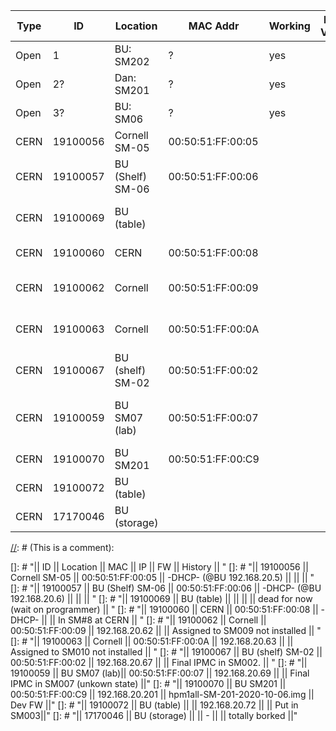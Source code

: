 | Type |  ID | Location                 | MAC Addr           | Working | FW Ver? | Owner  | notes  |      
| ---  | --- | ---                      | ---                | ---     | ---     | ---    | ---    | 
| Open | 1   | BU: SM202                | ?                  | yes     |         |        |        | 
| Open | 2?  | Dan: SM201               | ?                  | yes     |         |        |        | 
| Open | 3?  | BU: SM06                 | ?                  | yes     |         |        |        | 
| CERN | 19100056 | Cornell SM-05       | 00:50:51:FF:00:05  |         |         |        |        |
| CERN | 19100057 | BU (Shelf) SM-06    | 00:50:51:FF:00:06  |         |         |        |        |
| CERN | 19100069 | BU (table)          |                    |         |         |        | dead for now (wait on programmer) |
| CERN | 19100060 | CERN                | 00:50:51:FF:00:08  |         |         |        | In SM#8 at CERN|| 
| CERN | 19100062 | Cornell             | 00:50:51:FF:00:09  |         |         |        |  Assigned to SM009 not installed |
| CERN | 19100063 | Cornell             | 00:50:51:FF:00:0A  |         |         |        |  Assigned to SM010 not installed |
| CERN | 19100067 | BU (shelf) SM-02    | 00:50:51:FF:00:02  |         |         |        |  Final IPMC in SM002. |
| CERN | 19100059 | BU SM07 (lab)       | 00:50:51:FF:00:07  |         |         |        |  Final IPMC in SM007 (unkown state) |
| CERN | 19100070 | BU SM201            | 00:50:51:FF:00:C9  |         |         |        |  Dev FW |
| CERN | 19100072 | BU (table)          |                    |         |         |        | Put in SM003|
| CERN | 17170046 | BU (storage)        |                    |         |         |        | totally borked |






[//]: # (This is a comment): 



[//]: # "=== CERN ==="

[]: # "|| ID || Location || MAC || IP || FW ||  History || "
[]: # "|| 19100056 || Cornell SM-05 || 00:50:51:FF:00:05 || -DHCP- (@BU 192.168.20.5) ||  || || "
[]: # "|| 19100057 || BU (Shelf) SM-06 || 00:50:51:FF:00:06 || -DHCP- (@BU 192.168.20.6) ||  || || "
[]: # "|| 19100069 || BU (table) || || ||  || dead for now (wait on programmer) || "
[]: # "|| 19100060 || CERN || 00:50:51:FF:00:08 || -DHCP-  || || In SM#8 at CERN || "
[]: # "|| 19100062 || Cornell || 00:50:51:FF:00:09 || 192.168.20.62 || ||  Assigned to SM009 not installed || "
[]: # "|| 19100063 || Cornell || 00:50:51:FF:00:0A || 192.168.20.63 || ||  Assigned to SM010 not installed || "
[]: # "|| 19100067 || BU (shelf) SM-02 || 00:50:51:FF:00:02 || 192.168.20.67 || ||  Final IPMC in SM002. || "
[]: # "|| 19100059 || BU SM07 (lab)|| 00:50:51:FF:00:07 || 192.168.20.69 || ||  Final IPMC in SM007 (unkown state) ||"
[]: # "|| 19100070 || BU SM201 || 00:50:51:FF:00:C9 || 192.168.20.201 || hpm1all-SM-201-2020-10-06.img ||  Dev FW ||"
[]: # "|| 19100072 || BU (table) || || 192.168.20.72 || || Put in SM003||"
[]: # "|| 17170046 || BU (storage) || || -  || || totally borked ||"
